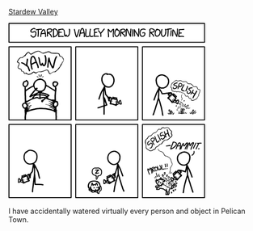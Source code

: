 [Stardew Valley](https://xkcd.com/1797)

![Stardew Valley](./random_comic.png)

I have accidentally watered virtually every person and object in Pelican Town.


